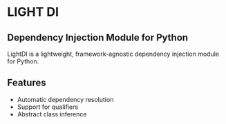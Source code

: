 # LIGHT DI
## Dependency Injection Module for Python

LightDI is a lightweight, framework-agnostic dependency injection module for Python.

## Features

- Automatic dependency resolution
- Support for qualifiers
- Abstract class inference
